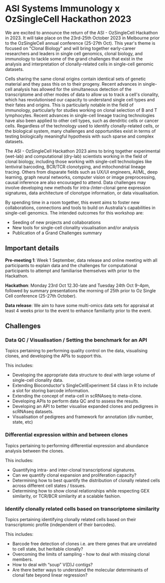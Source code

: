 # ASI Systems Immunology x OzSingleCell Hackathon 2023

We are excited to announce the return of the ASI - OzSingleCell Hackathon in 2023. 
It will take place on the 23rd-25th October 2023 in Melbourne prior to the OzSingleCell annual conference (25-27th Oct). 
This year's theme is focused on "Clonal Biology" and will bring together early-career researchers and leaders in single cell genomics, clonal biology, and immunology to tackle some of the grand challenges that exist in the analysis and interpretation of clonally-related cells in single-cell genomic datasets.

Cells sharing the same clonal origins contain identical sets of genetic material and they pass this on to their progeny.
Recent advances in single-cell analysis has allowed for the simultaneous detection of the transcriptome and other modes of data to allow us to track a cell's clonality, which has revolutionised our capacity to understand single cell types and their fates and origins.
This is particularly notable in the field of immunology, particularly for studies working on clonal selection of B and T lymphocytes.
Recent advances in single-cell lineage tracing technologies have also been applied to other cell types, such as dendritic cells or cancer cells. 
Regardless of the technology used to identify clonally-related cells, or the biological system, many challenges and opportunities exist in terms of testing biologically meaningful hypothesis with such sparse and complex datasets.

The ASI - OzSingleCell Hackathon 2023 aims to bring together experimental (wet-lab) and computational (dry-lab) scientists working in the field of clonal biology, including those working with single-cell technologies like lentiviral barcoding, BCR/TCR clonotyping, and mitochondrial lineage tracing. 
Others from disparate fields such as UX/UI engineers, AI/ML, deep learning, graph neural networks, computer vision or image preprocessing, causal inference are also encouraged to attend.
Data challenges may involve developing new methods for intra-/inter-clonal gene expression signatures, data architecture of clonotype information, or data visualisation.

By spending time in a room together, this event aims to foster new collaborations, connections and tools to build on Australia's capabilities in single-cell genomics. The intended outcomes for this workshop are:

* Seeding of new projects and collaborations
* New tools for single-cell clonality visualisation and/or analysis
* Publication of a Grand Challenges summary

## Important details

**Pre-meeting 1**: Week 1 September, data release and online meeting with all participants to explain data and the challenges for computational participants to attempt and familiarise themselves with prior to the Hackathon.

**Hackathon**: Monday 23rd Oct 12.30-late and Tuesday 24th Oct 9-4pm, followed by summary presentations the morning of 25th prior to Oz Single Cell conference (25-27th October).

**Data release**: We aim to have some multi-omics data sets for appraisal at least 4 weeks prior to the event to enhance familiarity prior to the event.

## Challenges

### Data QC / Visualisation / Setting the benchmark for an API

Topics pertaining to performing quality control on the data, visualising clones, and developing the APIs to support this.

This includes:

* Developing the appropriate data structure to deal with large volume of single-cell clonality data.
* Extending Bioconductor's SingleCellExperiment S4 class in R to include a slot for storing barcode information.
* Extending the concept of meta-cell in scRNAseq to meta-clone.
* Developing APIs to perform data QC and to assess the results.
* Developing an API to better visualise expanded clones and pedigrees in scRNAseq datasets.
* Visualisation of pedigrees and framework for annotation (div number, state, etc)

### Differential expression within and between clones

Topics pertaining to performing differential expression and abundance analysis between the clones.

This includes:
* Quantifying intra- and inter-clonal transcriptional signatures.
* Can we quantify clonal expansion and proliferation capacity?
* Determining how to best quantify the distribution of clonally related cells across different cell states / tissues.
* Determining how to show clonal relationships while respecting GEX similarity, or TCR/BCR similarity at a scalable fashion.


### Identify clonally related cells based on transcriptome similarity

Topics pertaining identifying clonally related cells based on their transcriptomic profile (independent of their barcodes).

This includes:
* Barcode free detection of clones i.e. are there genes that are unrelated to cell state, but heritable clonally?
* Overcoming the limits of sampling - how to deal with missing clonal members.
* How to deal with “soup” V(D)J contigs?
* Are there better ways to understand the molecular determinants of clonal fate beyond linear regression?
